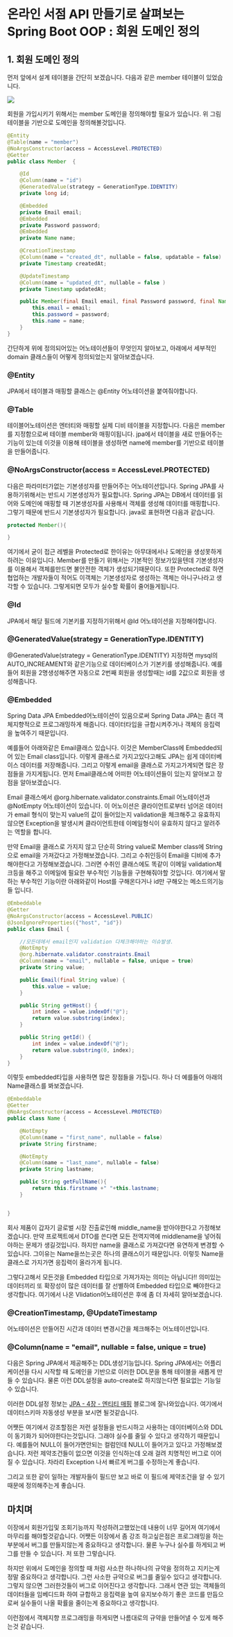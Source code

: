 # 온라인 서점 API 만들기로 살펴보는 Spring Boot OOP : 회원 도메인 정의


## 1. 회원 도메인 정의  
먼저 앞에서 설계 테이블을 간단히 보겠습니다. 다음과 같은 member 테이블이 있었습니다.

![](https://i.imgur.com/Aa1gDEY.png)

회원을 가입시키기 위해서는 member 도메인을 정의해야할 필요가 있습니다. 위 그림 테이블을 기반으로 도메인을 정의해볼것입니다. 

```java
@Entity
@Table(name = "member")
@NoArgsConstructor(access = AccessLevel.PROTECTED)
@Getter
public class Member  {

    @Id
    @Column(name = "id")
    @GeneratedValue(strategy = GenerationType.IDENTITY)
    private long id;

    @Embedded
    private Email email;
    @Embedded
    private Password password;
    @Embedded
    private Name name;

    @CreationTimestamp
    @Column(name = "created_dt", nullable = false, updatable = false)
    private Timestamp createdAt;

    @UpdateTimestamp
    @Column(name = "updated_dt", nullable = false )
    private Timestamp updatedAt;

    public Member(final Email email, final Password password, final Name name) {
        this.email = email;
        this.password = password;
        this.name = name;
    }
}
```
간단하게 위에 정의되어있는 어노테이션들이 무엇인지 알아보고, 아래에서 세부적인 domain 클래스들이 어떻게 정의되었는지 알아보겠습니다.

### @Entity 
JPA에서 테이블과 매핑할 클래스는 @Entity 어노테이션을 붙여줘야합니다. 
### @Table
테이블어노테이션은 엔터티와 매핑할 실제 디비 테이블을 지정합니다. 다음은 member를 지정함으로써 테이블 member와 매핑이됩니다. jpa에서 테이블을 새로 만들어주는 기능이 있는데 이것을 이용해 테이블을 생성하면 name에 member를 기반으로 테이블을 만들어줍니다.

### @NoArgsConstructor(access = AccessLevel.PROTECTED)
다음은 파라미터가없는 기본생성자를 만들어주는 어노테이션입니다. Spring JPA를 사용하기위해서는 반드시 기본생성자가 필요합니다. Spring JPA는 DB에서 데이터를 읽어와 도메인에 매핑할 때 기본생성자를 사용해서 객체를 생성해 데이터를 매핑합니다. 그렇기 때문에 반드시 기본생성자가 필요합니다. java로 표현하면 다음과 같습니다.
```java
protected Member(){

}
```
여기에서 굳이 접근 레벨을 Protected로 한이유는 아무대에서나 도메인을 생성못하게 하려는 이유입니다. Member를 만들기 위해서는 기본적인 정보가있을텐데 기본생성자를 이용해서 객체를만드면 불안전한 객체가 생성되기때문이다. 또한 Protected로 하면 협업하는 개발자들이 적어도 이객체는 기본생성자로 생성하는 객체는 아니구나라고 생각할 수 있습니다. 그렇게되면 모두가 실수할 확률이 줄어들게됩니다.

### @Id
JPA에서 해당 필드에 기본키를 지정하기위해서 @Id 어노테이션을 지정해야합니다.
### @GeneratedValue(strategy = GenerationType.IDENTITY)
@GeneratedValue(strategy = GenerationType.IDENTITY) 지정하면 mysql의 AUTO_INCREAMENT와 같은기능으로 데이터베이스가 기본키를 생성해줍니다. 예를들어 회원을 2명생성해주면 자동으로 2번째 회원을 생성할때는 id를 2값으로 회원을 생성해줍니다.


### @Embedded 
Spring Data JPA Embedded어노테이션이 있음으로써 Spring Data JPA는 좀더 객체지향적으로 프로그래밍하게 해줍니다. 데이터타입을 규합시켜주거나 객체의 응집력을 높여주기 때문입니다. 

예를들어 아래와같은 Email클래스 있습니다. 이것은 MemberClass에 Embedded되어 있는 Email class입니다. 이렇게 클래스로 가지고있다고해도 JPA는 쉽게 데이터베이스 데이터를 저장해줍니다. 그리고 이렇게 email을 클래스로 가지고가게되면 많은 장점들을 가지게됩니다. 먼저 Email클래스에 어떠한 어노테이션들이 있는지 알아보고 장점을 알아보겠습니다.

Email 클래스에서 @org.hibernate.validator.constraints.Email 어노테이션과 @NotEmpty 어노테이션이 있습니다. 이 어노이션은 클라이언트로부터 넘어온 데이터가 email 형식이 맞는지 value의 값이 들어있는지 validation을 체크해주고 유효하지 않으면 Exception을 발생시켜 클라이언트한테 이메일형식이 유효하지 않다고 알려주는 역할을 합니다.

만약 Email을 클래스로 가지지 않고 단순히 String value로 Member class에 String으로 email을 가져갔다고 가정해보겠습니다. 그리고 수취인등이 Email을 디비에 추가해야한다고 가정해보겠습니다. 그러면 수취인 클래스에도 똑같이 이메일 validation체크등을 해주고 이메일에 필요한 부수적인 기능들을 구현해줘야할 것입니다. 여기에서 말하는 부수적인 기능이란 아래와같이 Host를 구해온다거나 id만 구해오는 메소드의기능들 입니다.

```java
@Embeddable
@Getter
@NoArgsConstructor(access = AccessLevel.PUBLIC)
@JsonIgnoreProperties({"host", "id"})
public class Email {

    //모든데에서 email인지 validation 다체크해야하는 이슈발생.
    @NotEmpty
    @org.hibernate.validator.constraints.Email
    @Column(name = "email", nullable = false, unique = true)
    private String value;

    public Email(final String value) {
        this.value = value;
    }

    public String getHost() {
        int index = value.indexOf("@");
        return value.substring(index);
    }

    public String getId() {
        int index = value.indexOf("@");
        return value.substring(0, index);
    }
}
```

이렇듯 embedded타입을 사용하면 많은 장점들을 가집니다. 하나 더 예를들어 아래의 Name클래스를 봐보겠습니다.
```java
@Embeddable
@Getter
@NoArgsConstructor(access = AccessLevel.PROTECTED)
public class Name {

    @NotEmpty
    @Column(name = "first_name", nullable = false)
    private String firstname;

    @NotEmpty
    @Column(name = "last_name", nullable = false)
    private String lastname;

    public String getFullName(){
        return this.firstname +" "+this.lastname;
    }


}

```

회사 제품이 갑자기 글로벌 시장 진출로인해 middle_name을 받아야한다고 가정해보겠습니다. 만약 프로젝트에서 DTO를 쓴다면 모든 전역지역에 middlename을 넣어줘야하는 문제가 생길것입니다. 하지만 name을 클래스로 가져갔다면 유연하게 변경할 수 있습니다. 그이유는 Name을쓰는곳은 하나의 클래스이기 때문입니다. 이렇듯 Name을 클래스로 가지가면 응집력이 올라가게 됩니다.




그렇다고해서 모든것을 Embedded 타입으로 가져가자는 의미는 아닙니다!! 의미있는 데이터끼리 또 확장성이 많은 데이터를 잘 선별하여 Embedded 타입으로 빼야한다고 생각합니다. 여기에서 나온 Vlidation어노테이션은 후에 좀 더 자세히 알아보겠습니다.



### @CreationTimestamp, @UpdateTimestamp
어노테이션은 만들어진 시간과 데이터 변경시간을 체크해주는 어노테이션입니다.

### @Column(name = "email", nullable = false, unique = true)
다음은 Spring JPA에서 제공해주는 DDL생성기능입니다. Spring JPA에서는 어플리케이션을 다시 시작할 때 도메인을 기반으로 이러한 DDL문을 통해 테이블을 새롭게 만들 수 있습니다. 물론 이런 DDL설정을 auto-create로 하지않는다면 필요없는 기능일 수 있습니다.

이러한 DDL설정 정보는 [JPA - 4장 - 엔티티 매핑](https://jacojang.github.io/jpa/java/hibernate/2016/12/01/jpa-chapter4-%EC%97%94%ED%8B%B0%ED%8B%B0_%EB%A7%A4%ED%95%91.html) 블로그에 잘나와있습니다. 여기에서 데이터스키마 자동생성 부분을 보시면 될것같습니다. 






어쨋든 여기에서 강조할점은 저런 설정들을 반드시하고 사용하는 데이터베이스와 DDL이 동기화가 되어야한다는것입니다. 그래야 실수를 줄일 수 있다고 생각하기 때문입니다. 예를들어 NULL이 들어가면안되는 컬럼인데 NULL이 들어가고 있다고 가정해보겠습니다. 저런 제약조건들이 없으면 이것을 인식하는데 오래 걸려 치명적인 버그로 이어질 수 있습니다. 차라리 Exception 나서 빠르게 버그를 수정하는게 좋습니다.

그리고 또한 같이 일하는 개발자들이 필드만 보고 바로 이 필드에 제약조건을 알 수 있기 때문에 정의해주는게 좋습니다.


## 마치며
이장에서 회원가입및 조회기능까지 작성하려고했었는데 내용이 너무 길어져 여기에서 마무리를 해야할것같습니다. 어쨋든 이장에서 좀 강조 하고싶은점은 프로그래밍을 하는 부분에서 버그를 만들지않는게 중요하다고 생각합니다. 물론 누구나 실수를 하게되고 버그를 만들 수 있습니다. 저 또한 그렇습니다. 

하지만 위에서 도메인을 정의할 때 처럼 사소한 하나하나의 규약을 정의하고 지키는게 정말 중요하다고 생각합니다. 그런 사소한 규약으로 버그를 줄일수 있다고 생각합니다. 그렇지 않으면 그러한것들이 버그로 이어진다고 생각합니다. 그래서 연관 있는 객체들의 데이터들을 임베디드화 하여 규합하고 응집력을 높여 유지보수하기 좋은 코드를 만듬으로써 실수들이 나올 확률을 줄이는게 중요하다고 생각합니다. 

이런점에서 객체지향 프로그래밍을 하게되면 나름대로의 규약을 만들어낼 수 있게 해주는것 같습니다.
